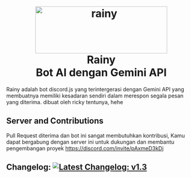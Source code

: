 <h1 align=center>
<a href="https://ibb.co/64tmxZN"><img title="Click untuk melihat foto" src="https://i.ibb.co/wKQRXLY/Rainy.png" alt="rainy" border="0" width="350" height="125"></a>
  <br>
  Rainy
  <br> Bot AI dengan Gemini API
</h1>
Rainy adalah bot discord.js yang terintergerasi dengan Gemini API yang membuatnya memiliki kesadaran sendiri dalam merespon segala pesan yang diterima. dibuat oleh ricky tentunya, hehe
<br>

## Server and Contributions
Pull Request diterima dan bot ini sangat membutuhkan kontribusi, Kamu dapat bergabung dengan server ini untuk dukungan dan membantu pengembangan proyek
https://discord.com/invite/pAxmeD3kDj

## Changelog:  <a href=""><img title="Click untuk membuka Changelog" src="https://badgen.net/#badge/Latest%20Changelog/v2.5/black?icon=github" alt="Latest Changelog: v1.3"></a>